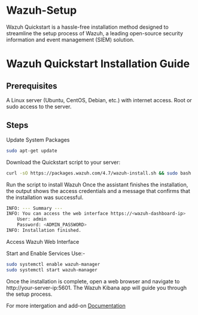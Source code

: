 # Wazuh-Setup
Wazuh Quickstart is a hassle-free installation method designed to streamline the setup process of Wazuh, a leading open-source security information and event management (SIEM) solution. 

# Wazuh Quickstart Installation Guide
## Prerequisites
A Linux server (Ubuntu, CentOS, Debian, etc.) with internet access.
Root or sudo access to the server.
## Steps

Update System Packages
```bash
sudo apt-get update
```
Download the Quickstart script to your server:

```bash
curl -sO https://packages.wazuh.com/4.7/wazuh-install.sh && sudo bash ./wazuh-install.sh -a
```

Run the script to install Wazuh
Once the assistant finishes the installation, the output shows the access credentials and a message that confirms that the installation was successful.

```bash
INFO: --- Summary ---
INFO: You can access the web interface https://<wazuh-dashboard-ip>
    User: admin
    Password: <ADMIN_PASSWORD>
INFO: Installation finished.
```

Access Wazuh Web Interface

Start and Enable Services
Use:- 

``` bash
sudo systemctl enable wazuh-manager
sudo systemctl start wazuh-manager
```


Once the installation is complete, open a web browser and navigate to http://your-server-ip:5601. The Wazuh Kibana app will guide you through the setup process.

For more intergation and add-on <a href="https://github.com/wazuh/wazuh-documentation/blob/4.7/source/proof-of-concept-guide/detect-remove-malware-virustotal.rst">Documentation</a>

